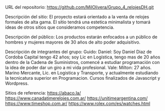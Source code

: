 URL del repositorio: https://github.com/MilOlivera/Grupo_4_relojesDH.git

Descripción del sitio:
El proyecto estará orientado a la venta de relojes formales de alta gama. El sitio tendrá una estetica minimalista y tomará ideas de otros sitios que consideramos competencia.

Descripción del público:
Los productos estarán enfocados a un público de hombres y mujeres mayores de 30 años de alto poder adquisitivo.

Descripción de integrantes del grupo:
Guido:
Daniel: Soy Daniel Diaz de Cordoba Capital tengo 42 años; soy Lic en Logística, tengo mas de 20 años dentro de la Cadena de Suministros, comencé a estudiar programación con la idea de poder dar un giro a mi vida profesional.
Vale:
Milton: 27 años. Marino Mercante, Lic. en Logistica y Transporte, y actualmente estudiando la tecnicatura superior en Programacion. Cursos finalizados de Javascript y Wordpress. 

Sitios de referencia:
https://abaco.la/
https://www.canadatimerelojes.com.ar/
https://unitimeargentina.com/
https://www.timeshop.com.ar/
https://www.rolex.com/es/watches.html